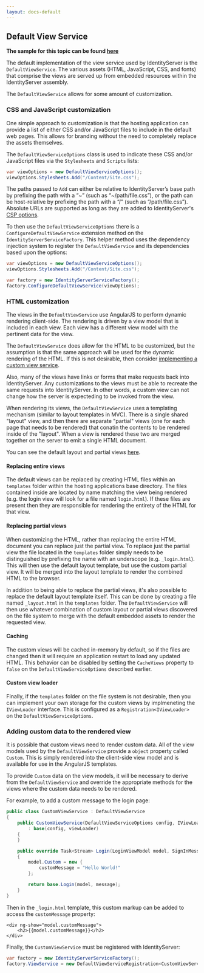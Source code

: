 ```yaml
---
layout: docs-default
---
```


## Default View Service

**The sample for this topic can be found [here](https://github.com/IdentityServer/IdentityServer3.Samples/tree/master/source/EmbeddedAssetsViewService)**

The default implementation of the view service used by IdentityServer is the `DefaultViewService`. The various assets (HTML, JavaScript, CSS, and fonts) that comprise the views are served up from embedded resources within the IdentityServer assembly.

The `DefaultViewService` allows for some amount of customization.

### CSS and JavaScript customization

One simple approach to customization is that the hosting application can provide a list of either CSS and/or JavaScript files to include in the default web pages. This allows for branding without the need to completely replace the assets themselves.

The `DefaultViewServiceOptions` class is used to indicate these CSS and/or JavaScript files via the `Stylesheets` and `Scripts` lists:

```csharp
var viewOptions = new DefaultViewServiceOptions();
viewOptions.Stylesheets.Add("/Content/Site.css");
```

The paths passed to `Add` can either be relative to IdentityServer’s base path by prefixing the path with a “~” (such as “~/path/file.css”), or the path can be host-relative by prefixing the path with a “/” (such as “/path/file.css”). Absolute URLs are  supported as long as they are added to IdentityServer's [CSP options](csp.html).

To then use the `DefaultViewServiceOptions` there is a `ConfigureDefaultViewService` extension method on the  `IdentityServerServiceFactory`. This helper method uses the dependency injection system to register the `DefaultViewService` and its dependencies based upon the options:

```csharp
var viewOptions = new DefaultViewServiceOptions();
viewOptions.Stylesheets.Add("/Content/Site.css");

var factory = new IdentityServerServiceFactory();
factory.ConfigureDefaultViewService(viewOptions);
```

### HTML customization

The views in the `DefaultViewService` use AngularJS to perform dynamic rendering client-side. The rendering is driven by a view model that is included in each view. Each view has a different view model with the pertinent data for the view.

The `DefaultViewService` does allow for the HTML to be customized, but the assumption is that the same approach will be used for the dynamic rendering of the HTML. If this is not desirable, then consider [implementing a custom view service](customViewService.html).

Also, many of the views have links or forms that make requests back into IdentityServer. Any customizations to the views must be able to recreate the same requests into IdentityServer. In other words, a custom view can not change how the server is expecteding to be invoked from the view.

When rendering its views, the `DefaultViewService` uses a templating mechanism (similar to layout templates in MVC). There is a single shared "layout" view, and then there are separate "partial" views (one for each page that needs to be rendered) that conatin the contents to be rendered inside of the "layout". When a view is rendered these two are merged together on the server to emit a single HTML document.

You can see the default layout and partial views [here](https://github.com/IdentityServer/IdentityServer3/tree/master/source/Core/Services/DefaultViewService/PageAssets).

#### Replacing entire views

The default views can be replaced by creating HTML files within an `templates` folder within the hosting applications base directory. The files contained inside are located by name matching the view being rendered (e.g. the login view will look for a file named `login.html`). If these files are present then they are responsible for rendering the entirety of the HTML for that view.

#### Replacing partial views

When customizing the HTML, rather than replacing the entire HTML document you can replace just the partial view. To replace just the partial view the file located in the `templates` folder simply needs to be distinguished by prefixing the name with an underscope (e.g. `_login.html`). This will then use the default layout template, but use the custom partial view. It will be merged into the layout template to render the combined HTML to the browser.

In addition to being able to replace the partial views, it's also possible to replace the default layout template itself. This can be done by creating a file named `_layout.html` in the `templates` folder. The `DefaultViewService` will then use whatever combination of custom layout or partial views discovered on the file system to merge with the default embedded assets to render the requested view.

#### Caching

The custom views will be cached in-memory by default, so if the files are changed then it will require an application restart to load any updated HTML. This behavior can be disabled by setting the `CacheViews` property to `false` on the `DefaultViewServiceOptions` described earlier.

#### Custom view loader

Finally, if the `templates` folder on the file system is not desirable, then you can implement your own storage for the custom views by implmeneting the `IViewLoader` interface. This is configured as a `Registration<IViewLoader>
    ` on the  `DefaultViewServiceOptions`.

### Adding custom data to the rendered view

It is possible that custom views need to render custom data. All of the view models used by the  `DefaultViewService` provide a `object` property called `Custom`. This is simply rendered into the client-side view model and is available for use in the AngularJS templates. 
    
To provide `Custom` data on the view models, it will be necessary to derive from the `DefaultViewService` and override the appropriate methods for the views where the custom data needs to be rendered. 

For example, to add a custom message to the login page:

```csharp
public class CustomViewService : DefaultViewService
{
    public CustomViewService(DefaultViewServiceOptions config, IViewLoader viewLoader)
        : base(config, viewLoader)
    {
    }

    public override Task<Stream> Login(LoginViewModel model, SignInMessage message)
    {
        model.Custom = new {
            customMessage = "Hello World!"
        };

        return base.Login(model, message);
    }
}
```

Then in the `_login.html` template, this custom markup can be added to access the `customMessage` property:

```
<div ng-show="model.customMessage">
    <h2>{{model.customMessage}}</h2>
</div>
```

Finally, the `CustomViewService` must be registered with IdentityServer:

```csharp
var factory = new IdentityServerServiceFactory();
factory.ViewService = new DefaultViewServiceRegistration<CustomViewService>();
```
